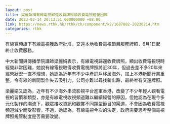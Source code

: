 ```yaml
---
layout: post
title: 梁麗娟稱有線電視歸還收費牌照顯收費電視經營困難
date: 2023-02-14 20:13:51.000000000 +08:00
link: https://news.rthk.hk/rthk/ch/component/k2/1687882-20230214.htm
categories: rthk
---
```


有線寬頻旗下有線電視獲政府批准，交還本地收費電視節目服務牌照，6月1日起終止收費服務。

中大新聞與傳播學院講師梁麗娟表示，有線電視歸還收費牌照，顯出收費電視現時經營非常困難，她說有線電視取得收費電視牌照將近30年，但過去差不多20年來經營狀況一直不理想，她認為近年有不少中產訂戶移居海外，加上本港新聞行業重整，令有線的新聞製作失去吸引力，公司亦難以尋找新出路，最終唯有交還牌照。

梁麗娟又認為，近年有不少海外串流影視平台進軍香港，改變了不少年輕人觀看電視的習慣和類型，亦是有線電視收視頻道難以繼續經營的原因，但她認為在現今多元化製作的潮流下，觀眾接收資訊和觀賞不同類型節目的渠道，不會因為收費電視頻道減少而受影響，不過，她認為，有線電視今次的決定，政府需要思考整個電視牌照規管制度是否需要改變。
